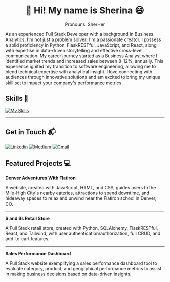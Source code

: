 <h1 align="center">👋 Hi! My name is Sherina 😄 </h1>
<p align="center">Pronouns: She/Her</p>
<p align="left">As an experienced Full Stack Developer with a background in Business Analytics, I'm not just a problem solver; I'm a passionate creator. I possess a solid proficiency in Python, FlaskRESTful, JavaScript, and React, along with expertise in data-driven storytelling and effective cross-level communication. My career journey started as a Business Analyst where I identified market trends and increased sales between 8-12%, annually. This experience ignited my transition to software engineering, allowing me to blend technical expertise with analytical insight. I love connecting with audiences through innovative solutions and am excited to bring my unique skill set to impact your company's performance metrics.</p>

<h2> Skills 💪 </h2>

[![My Skills](https://skillicons.dev/icons?i=figma,html,css,react,js,py,flask,sql,firebase,bootstrap,git,github,gitlab,postman,vscode)](https://skillicons.dev)

---

<h2>Get in Touch 📬</h2>

[![Linkedin](https://img.shields.io/badge/-LinkedIn-blue?style=flat&logo=Linkedin&logoColor=white)](https://www.linkedin.com/in/sherina-buenaseda/)
[![Medium](https://img.shields.io/badge/-Medium-12100e?style=flat&logo=Medium&logoColor=white)](https://medium.com/@sherinaaguonbuenaseda)
[![Gmail](https://img.shields.io/badge/-Gmail-c14438?style=flat&logo=Gmail&logoColor=white)](mailto:sherina.a.buenaseda@gmail.com)


<h2>Featured Projects 💻</h2>


**Denver Adventures With Flatiron**

A website, created with JavaScript, HTML, and CSS, guides users to the Mile-High City's nearby eateries, attractions to spend downtime, and hideaway spaces to relax and unwind near the Flatiron school in Denver, CO.

---

**S and Bs Retail Store**

A Full Stack retail store, created with Python, SQLAlchemy, FlaskRESTful, React, and Tailwind, with user authentication/authorization, full CRUD, and add-to-cart features.

---

**Sales Performance Dashboard**

A Full Stack website exemplifying a sales performance dashboard tool to evaluate category, product, and geogrphical performance metrics to assist in making business decisions based on data-driven insights.

<!--
**SHERINAAB/SherinaAB** is a ✨ _special_ ✨ repository because its `README.md` (this file) appears on your GitHub profile.

- going to add demos & links to repo on here
- want to add different logos for the get in touch part


Here are some ideas to get you started:

- 🔭 I’m currently working on ...
- 🌱 I’m currently learning ...
- 👯 I’m looking to collaborate on ...
- 🤔 I’m looking for help with ...
- 💬 Ask me about ...
- 📫 How to reach me: ...
- 😄 Pronouns: ...
- ⚡ Fun fact: ...

#### Featured Projects 💻

#### Skills 💪

#### Currently Learning 📚

#### Get in Touch 📬
discord

-->
